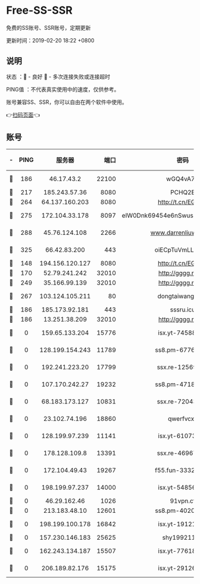 # Free-SS-SSR

免费的SS账号、SSR账号，定期更新

更新时间：2019-02-20 18:22 +0800

## 说明

状态     ：🙂 - 良好 🙁 - 多次连接失败或连接超时

PING值   ：不代表真实使用中的速度，仅供参考。

账号兼容SS、SSR，你可以自由在两个软件中使用。

👉[扫码页面](https://liesauer.github.io/free-ss-ssr.github.io/)👈

## 账号

|-|PING|服务器|端口|密码|加密方式|区域|
|:----:|:----:|:-----:|-----:|:----:|:----:|:----:|
|🙂|186|46.17.43.2|22100|wGQ4vA7D|aes-256-gcm|RU|
|🙂|217|185.243.57.36|8080|PCHQ2E|rc4-md5|US|
|🙂|264|64.137.160.203|8080|http://t.cn/EGJIyrl|rc4-md5|CA|
|🙂|275|172.104.33.178|8097|eIW0Dnk69454e6nSwuspv9DmS201tQ0D|aes-256-cfb|SG|
|🙂|288|45.76.124.108|2266|www.darrenliuwei.com|aes-256-cfb|AU|
|🙂|325|66.42.83.200|443|oiECpTuVmLLxk4Ts|aes-256-cfb|US|
|🙂|148|194.156.120.127|8080|http://t.cn/EGJIyrl|rc4-md5|RU|
|🙂|170|52.79.241.242|32010|http://gggg.rocks|chacha20|KR|
|🙂|249|35.166.99.139|32010|http://gggg.rocks|chacha20|US|
|🙂|267|103.124.105.211|80|dongtaiwang.com|aes-256-cfb|US|
|🙁|186|185.173.92.181|443|sssru.icu|rc4-md5|RU|
|🙁|186|13.251.38.209|32010|http://gggg.rocks|chacha20|SG|
|🙁|0|159.65.133.204|15776|isx.yt-74588926|aes-256-cfb|SG|
|🙁|0|128.199.154.243|11789|ss8.pm-67760833|aes-256-cfb|SG|
|🙁|0|192.241.223.20|17799|ssx.re-12569451|aes-256-cfb|US|
|🙁|0|107.170.242.27|19232|ss8.pm-47184551|aes-256-cfb|US|
|🙁|0|68.183.173.127|10831|ssx.re-72043236|aes-256-cfb|US|
|🙁|0|23.102.74.196|18860|qwerfvcxz|aes-256-gcm|JP|
|🙁|0|128.199.97.239|11141|isx.yt-61073883|aes-256-cfb|SG|
|🙁|0|178.128.109.8|13391|ssx.re-46967706|aes-256-cfb|SG|
|🙁|0|172.104.49.43|19267|f55.fun-33324216|aes-256-cfb|SG|
|🙁|0|198.199.97.237|14000|isx.yt-54856932|aes-256-cfb|US|
|🙁|0|46.29.162.46|1026|91vpn.cf|rc4-md5|RU|
|🙁|0|213.183.48.10|12601|ss8.pm-40202630|rc4-md5|RU|
|🙁|0|198.199.100.178|16842|isx.yt-19121084|aes-256-cfb|US|
|🙁|0|157.230.146.183|25625|shy19921124|rc4-md5|US|
|🙁|0|162.243.134.187|15507|isx.yt-77618718|aes-256-cfb|US|
|🙁|0|206.189.82.176|15175|isx.yt-29126697|aes-256-cfb|SG|
